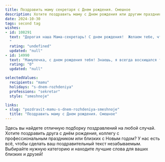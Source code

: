```yaml
---
title: Поздравить маму секретаря c Днем рождения. Смешное
description: Хотите поздравить маму c Днем рождения или другим праздником? Наш ИИ создаст незабываемое поздравление, а вы обязательно выделитесь среди других.  
date: 2024-10-30
tags: second tag
wishes:
- id: 108291
  text: "Дорогая наша Мама-секретарь! С днем рождения!  Желаем тебе, чтобы твоя жизнь была такой же организованной, как твой ежедневник, но при этом такой же яркой и непредсказуемой, как внезапный звонок от важного клиента (с приятным, конечно, исходом!). Пусть все твои тайны хранятся надежно, а секреты успеха раскрываются с завидной лёгкостью!  Будь здорова, счастлива и неутомимо очаровательна!
  "
  rating: "undefined"
  updated: "null"
- id: 14990
  text: "Мамулечка, с днем рождения тебя! Знаешь, я всегда восхищался твоим умением находить нужные бумажки и забывать где их оставил. Ты настоящий мастер секретной дипломатии! Пусть твои шкафы будут всегда наполнены не только документами, но и любовью, а рабочий день проходит так же гладко, как и твои идеально сложенные свитера. Смех, здоровье и много-много секретных подарков тебе в этот день!"
  rating: "0"
  updated: "null"

selectedValues:
  recipients: "mamu"
  holidays: "s-dnem-rozhdeniya"
  professions: "sekretar"
  style: "smeshnoje"

links:
- slug: "pozdravit-mamu-s-dnem-rozhdeniya-smeshnoje"
  title: "Поздравить маму c Днем рождения. Смешное"
---
```


Здесь вы найдете отличную подборку поздравлений на любой случай. 
Хотите поздравить друга с днём рождения, коллегу с профессиональным праздником или близких с Новым годом? У нас есть всё, чтобы сделать ваш поздравительный текст незабываемым. Выбирайте нужную категорию и находите лучшие слова для ваших близких и друзей!
